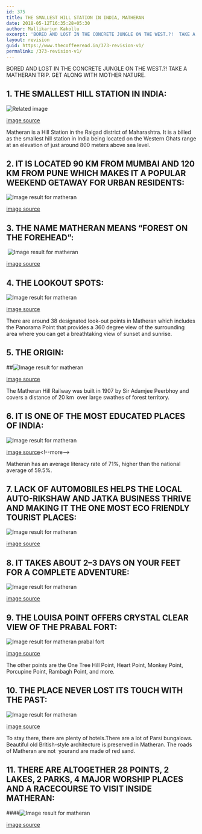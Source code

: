```yaml
---
id: 375
title: THE SMALLEST HILL STATION IN INDIA, MATHERAN
date: 2018-05-12T16:35:28+05:30
author: Mallikarjun Kakollu
excerpt: 'BORED AND LOST IN THE CONCRETE JUNGLE ON THE WEST.?!  TAKE A MATHERAN TRIP.  GET ALONG WITH MOTHER NATURE.'
layout: revision
guid: https://www.thecoffeeread.in/373-revision-v1/
permalink: /373-revision-v1/
---
```

BORED AND LOST IN THE CONCRETE JUNGLE ON THE WEST.?! TAKE A MATHERAN TRIP. GET ALONG WITH MOTHER NATURE.

## 1. THE SMALLEST HILL STATION IN INDIA:

![Related image](http://static.dnaindia.com/sites/default/files/styles/full/public/2018/03/30/666618-matheran.jpg) 

[image source](https://www.google.co.in/search?biw=1350&bih=561&tbs=isz%3Alt%2Cislt%3Axga&tbm=isch&sa=1&ei=yLn2WvXFPMjtvgTO5Lpw&q=materan&oq=materan&gs_l=img.3..0i10k1j0l2j0i10k1l2j0j0i10k1l4.3558164.3560994.0.3561385.7.7.0.0.0.0.383.1133.2-3j1.4.0....0...1c.1.64.img..3.4.1130...35i39k1j0i67k1.0.rbcGO2Z5r9o#imgrc=SvyZlLUOT24oCM:)

Matheran is a Hill Station in the Raigad district of Maharashtra. It is a billed as the smallest hill station in India being located on the Western Ghats range at an elevation of just around 800 meters above sea level.

## 2. IT IS LOCATED 90 KM FROM MUMBAI AND 120 KM FROM PUNE WHICH MAKES IT A POPULAR WEEKEND GETAWAY FOR URBAN RESIDENTS:

![Image result for matheran](http://www.suryashibir.in/wp-content/uploads/2016/07/One-Picnic-Spot-near-Pune-Surya-shibir.jpg) 

[image source](https://www.google.co.in/search?biw=1350&bih=561&tbs=isz%3Alt%2Cislt%3Axga&tbm=isch&sa=1&ei=yLn2WvXFPMjtvgTO5Lpw&q=materan&oq=materan&gs_l=img.3..0i10k1j0l2j0i10k1l2j0j0i10k1l4.3558164.3560994.0.3561385.7.7.0.0.0.0.383.1133.2-3j1.4.0....0...1c.1.64.img..3.4.1130...35i39k1j0i67k1.0.rbcGO2Z5r9o#imgrc=Fcu-khVc8dZO0M:)

## 3. THE NAME MATHERAN MEANS “FOREST ON THE FOREHEAD”:  
<span style="text-transform: inherit;"> <img src="http://wheelsonourfeet.files.wordpress.com/2013/06/dsc01898.jpg" alt="Image result for matheran" /></span>

[image source](https://www.google.co.in/search?biw=1350&bih=561&tbs=isz%3Alt%2Cislt%3Axga&tbm=isch&sa=1&ei=yLn2WvXFPMjtvgTO5Lpw&q=materan&oq=materan&gs_l=img.3..0i10k1j0l2j0i10k1l2j0j0i10k1l4.3558164.3560994.0.3561385.7.7.0.0.0.0.383.1133.2-3j1.4.0....0...1c.1.64.img..3.4.1130...35i39k1j0i67k1.0.rbcGO2Z5r9o#imgrc=UJLe4h85RkXWDM:)

## 4. THE LOOKOUT SPOTS:  
![Image result for matheran](https://images.thrillophilia.com/image/upload/s--hmvdzy5k--/c_fill,f_auto,fl_strip_profile,h_800,q_auto,w_1300/v1/images/photos/000/075/368/original/matheran-1.jpg.jpg?1461760678) 

[image source](https://www.google.co.in/search?biw=1350&bih=561&tbs=isz%3Alt%2Cislt%3Axga&tbm=isch&sa=1&ei=yLn2WvXFPMjtvgTO5Lpw&q=materan&oq=materan&gs_l=img.3..0i10k1j0l2j0i10k1l2j0j0i10k1l4.3558164.3560994.0.3561385.7.7.0.0.0.0.383.1133.2-3j1.4.0....0...1c.1.64.img..3.4.1130...35i39k1j0i67k1.0.rbcGO2Z5r9o#imgrc=PGIEG4giWfrooM:)

There are around 38 designated look-out points in Matheran which includes the Panorama Point that provides a 360 degree view of the surrounding area where you can get a breathtaking view of sunset and sunrise.

## 5. THE ORIGIN:

##![Image result for matheran](https://image3.mouthshut.com/images/ImagesR/2010/8/Matheran-925003649-8666904-1.jpg) 

[image source](https://www.google.co.in/search?biw=1350&bih=561&tbs=isz%3Alt%2Cislt%3Axga&tbm=isch&sa=1&ei=yLn2WvXFPMjtvgTO5Lpw&q=materan&oq=materan&gs_l=img.3..0i10k1j0l2j0i10k1l2j0j0i10k1l4.3558164.3560994.0.3561385.7.7.0.0.0.0.383.1133.2-3j1.4.0....0...1c.1.64.img..3.4.1130...35i39k1j0i67k1.0.rbcGO2Z5r9o#imgrc=TegRtyKZcO8PKM:)

The Matheran Hill Railway was built in 1907 by Sir Adamjee Peerbhoy and covers a distance of 20 km  over large swathes of forest territory.

## 6. IT IS ONE OF THE MOST EDUCATED PLACES OF INDIA:

![Image result for matheran](http://indiarailonline.com/wp-content/uploads/2014/11/113.jpg) 

[image source](https://www.google.co.in/search?biw=1350&bih=561&tbs=isz%3Alt%2Cislt%3Axga&tbm=isch&sa=1&ei=yLn2WvXFPMjtvgTO5Lpw&q=materan&oq=materan&gs_l=img.3..0i10k1j0l2j0i10k1l2j0j0i10k1l4.3558164.3560994.0.3561385.7.7.0.0.0.0.383.1133.2-3j1.4.0....0...1c.1.64.img..3.4.1130...35i39k1j0i67k1.0.rbcGO2Z5r9o#imgrc=aJYskY4fEADbGM:)<!--more-->

Matheran has an average literacy rate of 71%, higher than the national average of 59.5%.

## 7. LACK OF AUTOMOBILES HELPS THE LOCAL AUTO-RIKSHAW AND JATKA BUSINESS THRIVE AND MAKING IT THE ONE MOST ECO FRIENDLY TOURIST PLACES:

![Image result for matheran](https://www.wandertrails.com/theway/wp-content/uploads/2017/07/Missing_Matheran_Monsoon.jpg) 

[image source](https://www.google.co.in/search?biw=1350&bih=561&tbs=isz%3Alt%2Cislt%3Axga&tbm=isch&sa=1&ei=yLn2WvXFPMjtvgTO5Lpw&q=materan&oq=materan&gs_l=img.3..0i10k1j0l2j0i10k1l2j0j0i10k1l4.3558164.3560994.0.3561385.7.7.0.0.0.0.383.1133.2-3j1.4.0....0...1c.1.64.img..3.4.1130...35i39k1j0i67k1.0.rbcGO2Z5r9o#imgrc=8lZUbwUD0FpyYM:)

## 8. IT TAKES ABOUT 2–3 DAYS ON YOUR FEET FOR A COMPLETE ADVENTURE:

![Image result for matheran](http://indiarailonline.com/wp-content/uploads/2014/11/113.jpg) 

[image source](https://www.google.co.in/search?biw=1350&bih=561&tbs=isz%3Alt%2Cislt%3Axga&tbm=isch&sa=1&ei=yLn2WvXFPMjtvgTO5Lpw&q=materan&oq=materan&gs_l=img.3..0i10k1j0l2j0i10k1l2j0j0i10k1l4.3558164.3560994.0.3561385.7.7.0.0.0.0.383.1133.2-3j1.4.0....0...1c.1.64.img..3.4.1130...35i39k1j0i67k1.0.rbcGO2Z5r9o#imgrc=aJYskY4fEADbGM:)

## 9. THE LOUISA POINT OFFERS CRYSTAL CLEAR VIEW OF THE PRABAL FORT:

![Image result for matheran prabal fort](https://i.ytimg.com/vi/rYGM-pmZd04/maxresdefault.jpg) 

[image source](https://www.google.co.in/search?biw=1350&bih=561&tbs=isz%3Alt%2Cislt%3Axga&tbm=isch&sa=1&ei=Ocj2WuSUOMr3vgTn65hA&q=materan+prabal+fort&oq=materan+prabal+fort&gs_l=img.3...405178.411946.0.412251.16.15.1.0.0.0.374.2435.2-9j1.10.0....0...1c.1.64.img..5.2.501...0i10k1j0i10i24k1.0.MdwBxUUtbHo#imgrc=GvjugTG4tqlyaM:)

The other points are the One Tree Hill Point, Heart Point, Monkey Point, Porcupine Point, Rambagh Point, and more.

## 10. THE PLACE NEVER LOST ITS TOUCH WITH THE PAST:

![Image result for matheran](https://www.mumbailive.com/images/news/road_to_matheran_151186502973.JPG?w=1368) 

[image source](https://www.google.co.in/search?biw=1350&bih=561&tbs=isz%3Alt%2Cislt%3Axga&tbm=isch&sa=1&ei=yLn2WvXFPMjtvgTO5Lpw&q=materan&oq=materan&gs_l=img.3..0i10k1j0l2j0i10k1l2j0j0i10k1l4.3558164.3560994.0.3561385.7.7.0.0.0.0.383.1133.2-3j1.4.0....0...1c.1.64.img..3.4.1130...35i39k1j0i67k1.0.rbcGO2Z5r9o#imgrc=PvzZoNNMeQZMFM:)

To stay there, there are plenty of hotels.There are a lot of Parsi bungalows. Beautiful old British-style architecture is preserved in Matheran. The roads of Matheran are not  yourand are made of red sand.

## 11. THERE ARE ALTOGETHER 28 POINTS, 2 LAKES, 2 PARKS, 4 MAJOR WORSHIP PLACES AND A RACECOURSE TO VISIT INSIDE MATHERAN:

####![Image result for matheran](https://images.thrillophilia.com/image/upload/s--9-EIz9-m--/c_fill,f_auto,fl_strip_profile,h_800,q_auto,w_1300/v1/images/photos/000/037/139/original/Chanderi6_.jpg.jpg?1458196188) 

[image source](https://www.google.co.in/search?biw=1350&bih=561&tbs=isz%3Alt%2Cislt%3Axga&tbm=isch&sa=1&ei=yLn2WvXFPMjtvgTO5Lpw&q=materan&oq=materan&gs_l=img.3..0i10k1j0l2j0i10k1l2j0j0i10k1l4.3558164.3560994.0.3561385.7.7.0.0.0.0.383.1133.2-3j1.4.0....0...1c.1.64.img..3.4.1130...35i39k1j0i67k1.0.rbcGO2Z5r9o#imgrc=eMz_q5ZuoG-wZM:)

&nbsp;